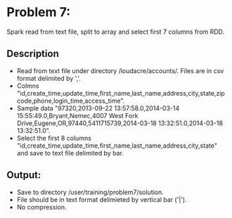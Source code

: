 # Problem 7: 
Spark read from text file, split to array and select first 7 columns from RDD.
## Description
  * Read from text file under directory /loudacre/accounts/. Files are in csv format delimited by ','.
  * Colmns "id,create_time,update_time,first_name,last_name,address,city,state,zipcode,phone,login_time,access_time".
  * Sample data "97320,2013-09-22 13:57:58.0,2014-03-14 15:55:49.0,Bryant,Nemec,4007 West Fork Drive,Eugene,OR,97440,5411715739,2014-03-18 13:32:51.0,2014-03-18 13:32:51.0".
  * Select the first 8 columns "id,create_time,update_time,first_name,last_name,address,city,state" and save to text file delimited by bar.
## Output: 
  * Save to directory /user/training/problem7/solution.
  * File should be in text format delimieted by vertical bar ('|').
  * No compression.
